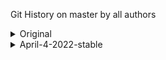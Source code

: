 Git History on master by all authors

<details>

<summary>
 Original

</summary>


Merge pull request #1564 from bgoonz/master
3e3b8baab (HEAD -> master, origin/master, origin/HEAD) by Bryan C Guner <66654881+bgoonz@users.noreply.github.com>, Sat Jan 22 2022 (2 days ago)

Merge pull request #1563 from bgoonz/preview
ec957a352 by Bryan C Guner <66654881+bgoonz@users.noreply.github.com>, Sat Jan 22 2022 (2 days ago)

arrow-functions.md: changed
11c02b629 by Stackbit Code Editor <projects@stackbit.com>, Sat Jan 22 2022 (2 days ago)
1 file changed, 485 insertions(+)

arrow-functions.md: changed
7810402c8 by Stackbit Code Editor <projects@stackbit.com>, Sat Jan 22 2022 (2 days ago)
1 file changed, 1 insertion(+), 1 deletion(-)

arrow-functions.md: changed
88007d5b6 by Stackbit Code Editor <projects@stackbit.com>, Sat Jan 22 2022 (2 days ago)
1 file changed, 1 insertion(+), 1 deletion(-)

arrow-functions.md: changed
c2c171e14 by Stackbit Code Editor <projects@stackbit.com>, Sat Jan 22 2022 (2 days ago)
1 file changed, 1 insertion(+), 1 deletion(-)

arrow_functions.md: changed
c289b78b9 by Stackbit Code Editor <projects@stackbit.com>, Sat Jan 22 2022 (2 days ago)
1 file changed, 482 deletions(-)

arrow_functions.md: changed
c50b15f4c by Stackbit Code Editor <projects@stackbit.com>, Sat Jan 22 2022 (2 days ago)
1 file changed, 33 insertions(+), 33 deletions(-)

arrow_functions.md: changed
53bfee217 by Stackbit Code Editor <projects@stackbit.com>, Sat Jan 22 2022 (2 days ago)
1 file changed, 482 insertions(+)

arrow_functions.md: changed
2ef2eeb91 by Stackbit Code Editor <projects@stackbit.com>, Sat Jan 22 2022 (2 days ago)
1 file changed, 482 deletions(-)

bigo.md: removed
b08a46211 by Stackbit Code Editor <projects@stackbit.com>, Sat Jan 22 2022 (2 days ago)
1 file changed, 99 deletions(-)

big-o.md: changed
e1c693189 by Stackbit Code Editor <projects@stackbit.com>, Sat Jan 22 2022 (2 days ago)
1 file changed, 7 insertions(+)

bigo.md: changed
74350efe3 by Stackbit Code Editor <projects@stackbit.com>, Sat Jan 22 2022 (2 days ago)
1 file changed, 7 deletions(-)

bigo.md: changed
0f1af8c67 by Stackbit Code Editor <projects@stackbit.com>, Sat Jan 22 2022 (2 days ago)
1 file changed, 1 insertion(+), 1 deletion(-)

bigo.md: changed
34dabe28f by Stackbit Code Editor <projects@stackbit.com>, Sat Jan 22 2022 (2 days ago)
1 file changed, 1 insertion(+), 1 deletion(-)

bigo.md: changed
829b8e7fa by Stackbit Code Editor <projects@stackbit.com>, Sat Jan 22 2022 (2 days ago)
1 file changed, 1 insertion(+), 1 deletion(-)

\_animations.scss: removed
9b1cccc77 by Stackbit Code Editor <projects@stackbit.com>, Sat Jan 22 2022 (2 days ago)
1 file changed, 0 insertions(+), 0 deletions(-)

main.yml: changed
95d2e3cfe by Stackbit Code Editor <projects@stackbit.com>, Sat Jan 22 2022 (2 days ago)
1 file changed, 0 insertions(+), 0 deletions(-)

Merge pull request #1562 from bgoonz/master
5da883428 by Bryan C Guner <66654881+bgoonz@users.noreply.github.com>, Sat Jan 22 2022 (2 days ago)

Create main.yml
4e1760df2 by Bryan C Guner <66654881+bgoonz@users.noreply.github.com>, Sat Jan 22 2022 (2 days ago)
1 file changed, 24 insertions(+)

Add files via upload
029dbf868 by Bryan C Guner <66654881+bgoonz@users.noreply.github.com>, Sat Jan 22 2022 (2 days ago)
16 files changed, 3468 insertions(+), 1968 deletions(-)

first-100.md: changed
2b899d31a by Stackbit Code Editor <projects@stackbit.com>, Sat Jan 22 2022 (2 days ago)
1 file changed, 12 insertions(+), 1 deletion(-)

first-100.md: changed
c43e50b20 by Stackbit Code Editor <projects@stackbit.com>, Sat Jan 22 2022 (2 days ago)
1 file changed, 11042 insertions(+)

first-100.md: added
7be93fb72 by Stackbit Code Editor <projects@stackbit.com>, Sat Jan 22 2022 (2 days ago)
1 file changed, 0 insertions(+), 0 deletions(-)

Merge pull request #1561 from bgoonz/master
ffb04efe8 by Bryan C Guner <66654881+bgoonz@users.noreply.github.com>, Sat Jan 22 2022 (2 days ago)

Merge pull request #1560 from bgoonz/preview
68d7afa15 by Bryan C Guner <66654881+bgoonz@users.noreply.github.com>, Sat Jan 22 2022 (2 days ago)

site-metadata.json: Multiple updates: _updated social_links in footer_ updated links in footer \* updated new_window in links
cb64efe0c by Bryan Guner <bryan.guner@gmail.com>, Sat Jan 22 2022 (2 days ago)
1 file changed, 17 insertions(+), 1 deletion(-)

site-metadata.json: updated style in links
02e19f657 by Bryan Guner <bryan.guner@gmail.com>, Sat Jan 22 2022 (2 days ago)
1 file changed, 1 insertion(+), 1 deletion(-)

site-metadata.json: updated url in links
681dc1538 by Bryan Guner <bryan.guner@gmail.com>, Sat Jan 22 2022 (2 days ago)
1 file changed, 1 insertion(+), 1 deletion(-)

site-metadata.json: updated label in links
e71546bfb by Bryan Guner <bryan.guner@gmail.com>, Sat Jan 22 2022 (2 days ago)
1 file changed, 1 insertion(+), 2 deletions(-)

Merge remote-tracking branch 'origin/preview' into preview
d359c6d0c by Stackbit <projects@stackbit.com>, Sat Jan 22 2022 (2 days ago)

sandbox.config.json: removed
62c064142 by Stackbit Code Editor <projects@stackbit.com>, Sat Jan 22 2022 (2 days ago)
1 file changed, 8 deletions(-)

Merge pull request #1559 from bgoonz/master
f3d773a04 by Bryan C Guner <66654881+bgoonz@users.noreply.github.com>, Sat Jan 22 2022 (2 days ago)

Merge pull request #1558 from bgoonz/preview
11c956350 by Bryan C Guner <66654881+bgoonz@users.noreply.github.com>, Sat Jan 22 2022 (2 days ago)

sandbox.config.json: removed
891f7ce02 by Stackbit Code Editor <projects@stackbit.com>, Sat Jan 22 2022 (2 days ago)
1 file changed, 8 deletions(-)

Merge pull request #1557 from bgoonz/master
8d62008a2 by Bryan C Guner <66654881+bgoonz@users.noreply.github.com>, Sat Jan 22 2022 (2 days ago)

Add files via upload
9c92457ca by Bryan C Guner <66654881+bgoonz@users.noreply.github.com>, Sat Jan 22 2022 (2 days ago)
5 files changed, 249 insertions(+), 250 deletions(-)

Merge pull request #1556 from bgoonz/master
154c6ceaa by Bryan C Guner <66654881+bgoonz@users.noreply.github.com>, Fri Jan 21 2022 (3 days ago)

Merge pull request #1555 from bgoonz/preview
3bfe81a4c by Bryan C Guner <66654881+bgoonz@users.noreply.github.com>, Fri Jan 21 2022 (3 days ago)

Merge pull request #1554 from bgoonz/master
135ea39f9 by Bryan C Guner <66654881+bgoonz@users.noreply.github.com>, Fri Jan 21 2022 (3 days ago)

Merge pull request #1553 from bgoonz/preview
950b13c48 by Bryan C Guner <66654881+bgoonz@users.noreply.github.com>, Fri Jan 21 2022 (3 days ago)

Merge pull request #1552 from bgoonz/master
8b44d806b by Bryan C Guner <66654881+bgoonz@users.noreply.github.com>, Fri Jan 21 2022 (3 days ago)

Merge pull request #1551 from bgoonz/preview
1f0ee96a3 by Bryan C Guner <66654881+bgoonz@users.noreply.github.com>, Fri Jan 21 2022 (3 days ago)

Merge pull request #1550 from bgoonz/master
b76470c76 by Bryan C Guner <66654881+bgoonz@users.noreply.github.com>, Fri Jan 21 2022 (3 days ago)

Add files via upload
804fa6a69 by Bryan C Guner <66654881+bgoonz@users.noreply.github.com>, Fri Jan 21 2022 (3 days ago)
6 files changed, 435 insertions(+), 436 deletions(-)

github-profiles.md: added
f9b9eb4f2 by Stackbit Code Editor <projects@stackbit.com>, Fri Jan 21 2022 (3 days ago)
1 file changed, 0 insertions(+), 0 deletions(-)

search.html: added
abd410776 by Stackbit Code Editor <projects@stackbit.com>, Fri Jan 21 2022 (3 days ago)
1 file changed, 0 insertions(+), 0 deletions(-)

links.md: added
a474260ff by Stackbit Code Editor <projects@stackbit.com>, Fri Jan 21 2022 (3 days ago)
1 file changed, 0 insertions(+), 0 deletions(-)

Config.yml: added
7624d55a8 by Stackbit Code Editor <projects@stackbit.com>, Fri Jan 21 2022 (3 days ago)
1 file changed, 0 insertions(+), 0 deletions(-)

Merge pull request #1549 from bgoonz/master
2c8a2cdc2 by Bryan C Guner <66654881+bgoonz@users.noreply.github.com>, Fri Jan 21 2022 (3 days ago)

Merge pull request #1548 from Web-Dev-Collaborative/master
6082b0a8d by Bryan C Guner <66654881+bgoonz@users.noreply.github.com>, Fri Jan 21 2022 (3 days ago)

Merge branch 'bgoonz:master' into master
e94e9f537 by Bryan C Guner <66654881+bgoonz@users.noreply.github.com>, Fri Jan 21 2022 (3 days ago)

Add files via upload
da8918573 by Bryan C Guner <66654881+bgoonz@users.noreply.github.com>, Fri Jan 21 2022 (3 days ago)
18 files changed, 1940 insertions(+), 2348 deletions(-)

Create github-profiles.md
b8ff2ca1e by Bryan C Guner <66654881+bgoonz@users.noreply.github.com>, Fri Jan 21 2022 (3 days ago)
1 file changed, 112 insertions(+)

Merge branch 'master' of <https://github.com/Web-Dev-Collaborative/BGOONZ_BLOG_2.0>
f7771c7cf by Bryan C Guner <66654881+bgoonz@users.noreply.github.com>, Fri Jan 21 2022 (3 days ago)

Merge pull request #2 from bgoonz/master
d586c2ff7 by Bryan C Guner <66654881+bgoonz@users.noreply.github.com>, Fri Jan 21 2022 (3 days ago)

.vscode delete
8689d9f66 by Bryan Guner <bryan.guner@gmail.com>, Fri Jan 21 2022 (3 days ago)
2 files changed, 30 deletions(-)

react-w-api.md: changed
21e5809d9 by Stackbit Code Editor <projects@stackbit.com>, Fri Jan 21 2022 (3 days ago)
1 file changed, 0 insertions(+), 0 deletions(-)

react-w-api.md: added
08e5f8f35 by Bryan Guner <bryan.guner@gmail.com>, Fri Jan 21 2022 (3 days ago)
1 file changed, 20 insertions(+)

Merge pull request #1546 from bgoonz/master
aafbbd0f3 by Bryan C Guner <66654881+bgoonz@users.noreply.github.com>, Fri Jan 21 2022 (3 days ago)

Merge pull request #1545 from bgoonz/preview
737f1f0dd by Bryan C Guner <66654881+bgoonz@users.noreply.github.com>, Fri Jan 21 2022 (3 days ago)

Merge pull request (#1544)
750ed39dd by Bryan C Guner <66654881+bgoonz@users.noreply.github.com>, Fri Jan 21 2022 (3 days ago)

Merge pull request (#1543)
4a840ab25 by Bryan C Guner <66654881+bgoonz@users.noreply.github.com>, Fri Jan 21 2022 (3 days ago)
9 files changed, 94177 insertions(+), 5 deletions(-)

Merge pull request #1539 from bgoonz/preview (#1542)
92ef28c99 by Bryan C Guner <66654881+bgoonz@users.noreply.github.com>, Fri Jan 21 2022 (3 days ago)

Merge pull request #1539 from bgoonz/preview (#1541)
d8ff5c7a4 by Bryan C Guner <66654881+bgoonz@users.noreply.github.com>, Fri Jan 21 2022 (3 days ago)

Merge pull request #1539 from bgoonz/preview (#1540)
5386771e2 by Bryan C Guner <66654881+bgoonz@users.noreply.github.com>, Fri Jan 21 2022 (3 days ago)

Update README.md
ac7d2533b by Bryan C Guner <66654881+bgoonz@users.noreply.github.com>, Fri Jan 21 2022 (3 days ago)
1 file changed, 1 insertion(+), 1 deletion(-)

hi
fe40ae3de by Bryan Guner <bryan.guner@gmail.com>, Fri Jan 21 2022 (3 days ago)

Merge pull request #1539 from bgoonz/preview
2e3e3909d by Bryan C Guner <66654881+bgoonz@users.noreply.github.com>, Fri Jan 21 2022 (3 days ago)

Merge pull request #1538 from bgoonz/master
900223e60 by Bryan C Guner <66654881+bgoonz@users.noreply.github.com>, Fri Jan 21 2022 (3 days ago)

Merge pull request #1537 from bgoonz/preview
abb6a74d0 by Bryan C Guner <66654881+bgoonz@users.noreply.github.com>, Fri Jan 21 2022 (3 days ago)

Merge pull request #1536 from bgoonz/master
7cffeb3f2 by Bryan C Guner <66654881+bgoonz@users.noreply.github.com>, Fri Jan 21 2022 (3 days ago)

-update
d0102a8c5 by Bryan Guner <bryan.guner@gmail.com>, Fri Jan 21 2022 (3 days ago)
2 files changed, 14 insertions(+)

Merge pull request #1535 from bgoonz/preview
ce0449dfa by Bryan C Guner <66654881+bgoonz@users.noreply.github.com>, Fri Jan 21 2022 (3 days ago)

Merge pull request #1534 from bgoonz/master
695be52f5 by Bryan C Guner <66654881+bgoonz@users.noreply.github.com>, Fri Jan 21 2022 (3 days ago)

-update
7bbcdeeee by Bryan Guner <bryan.guner@gmail.com>, Fri Jan 21 2022 (3 days ago)
2 files changed, 1362 insertions(+), 1720 deletions(-)

Merge pull request #1533 from bgoonz/master
4a3ab6008 by Bryan C Guner <66654881+bgoonz@users.noreply.github.com>, Fri Jan 21 2022 (3 days ago)

-update
b91edf344 by Bryan Guner <bryan.guner@gmail.com>, Fri Jan 21 2022 (3 days ago)
1 file changed, 10 insertions(+)

Merge pull request #1532 from bgoonz/master
6ebf0c037 by Bryan C Guner <66654881+bgoonz@users.noreply.github.com>, Fri Jan 21 2022 (3 days ago)

-update
f92a6aa78 by Bryan Guner <bryan.guner@gmail.com>, Fri Jan 21 2022 (3 days ago)
1 file changed, 23 insertions(+)

-update
4f14fb34c by Bryan Guner <bryan.guner@gmail.com>, Fri Jan 21 2022 (3 days ago)
3 files changed, 3204 insertions(+), 1 deletion(-)

Merge pull request #1531 from bgoonz/master
ee3fbff37 by Bryan C Guner <66654881+bgoonz@users.noreply.github.com>, Fri Jan 21 2022 (3 days ago)

-update
4f67fb570 by Bryan Guner <bryan.guner@gmail.com>, Fri Jan 21 2022 (3 days ago)
4 files changed, 70 insertions(+), 3 deletions(-)

Merge pull request #1530 from bgoonz/preview
632df7e7b by Bryan C Guner <66654881+bgoonz@users.noreply.github.com>, Fri Jan 21 2022 (3 days ago)

index.md: updated url in actions
62006835f by Bryan Guner <bryan.guner@gmail.com>, Fri Jan 21 2022 (3 days ago)
1 file changed, 1 insertion(+), 1 deletion(-)

fixup links
39637aa1c by Bryan Guner <bryan.guner@gmail.com>, Fri Jan 21 2022 (3 days ago)
364 files changed, 485 insertions(+), 230424 deletions(-)

hi
c3c681777 by Bryan Guner <bryan.guner@gmail.com>, Fri Jan 21 2022 (3 days ago)
364 files changed, 1209 insertions(+), 1209 deletions(-)

Merge branch 'master' of <https://github.com/Backup242/BGOONZ_BLOG_2.0>
a41090f64 by Bryan Guner <bryan.guner@gmail.com>, Fri Jan 21 2022 (3 days ago)

main-projects.md: added
e69dee540 by Stackbit Code Editor <projects@stackbit.com>, Fri Jan 21 2022 (3 days ago)
1 file changed, 0 insertions(+), 0 deletions(-)

bash-intro.md: added
5aae32300 by Stackbit Code Editor <projects@stackbit.com>, Fri Jan 21 2022 (3 days ago)
1 file changed, 0 insertions(+), 0 deletions(-)

Merge branch 'preview' of <https://github.com/Backup242/BGOONZ_BLOG_2.0> into preview
db9888093 by Bryan Guner <bryan.guner@gmail.com>, Fri Jan 21 2022 (3 days ago)

.env: removed
61fde1b41 by Stackbit Code Editor <projects@stackbit.com>, Fri Jan 21 2022 (3 days ago)
1 file changed, 3 deletions(-)

content
6a07de4ec by Bryan Guner <bryan.guner@gmail.com>, Fri Jan 21 2022 (3 days ago)
31 files changed, 182 insertions(+), 344 deletions(-)

install-python-ubuntu.md: added
75efe7a50 by Stackbit Code Editor <projects@stackbit.com>, Fri Jan 21 2022 (3 days ago)
1 file changed, 0 insertions(+), 0 deletions(-)

netlify.md: added
a0f8a1c3e by Stackbit Code Editor <projects@stackbit.com>, Fri Jan 21 2022 (3 days ago)
1 file changed, 0 insertions(+), 0 deletions(-)

github-api.md: added
e292702fc by Stackbit Code Editor <projects@stackbit.com>, Fri Jan 21 2022 (3 days ago)
1 file changed, 0 insertions(+), 0 deletions(-)

content
4fe5f57c7 by Bryan Guner <bryan.guner@gmail.com>, Fri Jan 21 2022 (3 days ago)
9 files changed, 553 insertions(+), 25795 deletions(-)

Merge pull request #1529 from bgoonz/master
8027f4566 by Bryan C Guner <66654881+bgoonz@users.noreply.github.com>, Fri Jan 21 2022 (3 days ago)

algolia.js: changed
c015dc3ef by Stackbit Code Editor <projects@stackbit.com>, Fri Jan 21 2022 (3 days ago)
1 file changed, 10 insertions(+), 3 deletions(-)

algolia.js: changed
924db06e4 by Stackbit Code Editor <projects@stackbit.com>, Fri Jan 21 2022 (3 days ago)
1 file changed, 3 insertions(+)

algolia.js: changed
f1fd6a8ce by Stackbit Code Editor <projects@stackbit.com>, Fri Jan 21 2022 (3 days ago)
1 file changed, 0 insertions(+), 0 deletions(-)

-update
7080a88a0 by Bryan Guner <bryan.guner@gmail.com>, Fri Jan 21 2022 (3 days ago)
1 file changed, 2 insertions(+), 10 deletions(-)

Merge pull request #1528 from bgoonz/preview
985257b6e by Bryan C Guner <66654881+bgoonz@users.noreply.github.com>, Fri Jan 21 2022 (3 days ago)

Merge pull request #1527 from bgoonz/master
2a52a2ca6 by Bryan C Guner <66654881+bgoonz@users.noreply.github.com>, Fri Jan 21 2022 (3 days ago)

Merge pull request #1526 from bgoonz/preview
05c9e4526 by Bryan C Guner <66654881+bgoonz@users.noreply.github.com>, Fri Jan 21 2022 (4 days ago)

index.md: changed
c9828a562 by Stackbit Code Editor <projects@stackbit.com>, Fri Jan 21 2022 (3 days ago)
1 file changed, 1 insertion(+), 1 deletion(-)

index.md: changed
af437989a by Stackbit Code Editor <projects@stackbit.com>, Fri Jan 21 2022 (3 days ago)
1 file changed, 1 insertion(+), 1 deletion(-)

index.md: changed
f228e4fee by Stackbit Code Editor <projects@stackbit.com>, Fri Jan 21 2022 (3 days ago)
1 file changed, 1 insertion(+), 1 deletion(-)

index.md: updated image in sections
7ee860ba3 by Bryan Guner <bryan.guner@gmail.com>, Fri Jan 21 2022 (3 days ago)
1 file changed, 1 deletion(-)

Merge pull request #1525 from bgoonz/master
a76c00b2e by Bryan C Guner <66654881+bgoonz@users.noreply.github.com>, Fri Jan 21 2022 (4 days ago)

-update
c672888f2 by bgoonz <bryan.guner@gmail.con>, Fri Jan 21 2022 (4 days ago)
1 file changed, 0 insertions(+), 0 deletions(-)

-update
495a32440 by bgoonz <bryan.guner@gmail.con>, Fri Jan 21 2022 (4 days ago)
1 file changed, 0 insertions(+), 0 deletions(-)

-update
df08126c0 by bgoonz <bryan.guner@gmail.con>, Fri Jan 21 2022 (4 days ago)
153 files changed, 0 insertions(+), 0 deletions(-)

Merge pull request #1524 from bgoonz/master
258b58731 by Bryan C Guner <66654881+bgoonz@users.noreply.github.com>, Fri Jan 21 2022 (4 days ago)

-update
178d3f57c by bgoonz <bryan.guner@gmail.con>, Fri Jan 21 2022 (4 days ago)
105 files changed, 0 insertions(+), 0 deletions(-)

hi
da9a83f64 by bgoonz <bryan.guner@gmail.con>, Fri Jan 21 2022 (4 days ago)
3 files changed, 0 insertions(+), 0 deletions(-)

hi
9a1e204c8 by bgoonz <bryan.guner@gmail.con>, Fri Jan 21 2022 (4 days ago)
11 files changed, 0 insertions(+), 0 deletions(-)

-update
36526b1df by bgoonz <bryan.guner@gmail.con>, Fri Jan 21 2022 (4 days ago)
273 files changed, 0 insertions(+), 0 deletions(-)

Merge remote-tracking branch 'origin/preview'
53ff75e91 by Stackbit <projects@stackbit.com>, Fri Jan 21 2022 (4 days ago)

Merge pull request #1523 from bgoonz/master
c77d8e563 by Bryan C Guner <66654881+bgoonz@users.noreply.github.com>, Fri Jan 21 2022 (4 days ago)

Merge pull request #1522 from bgoonz/STABLE_BACKUP_SSG
86a10f166 by Bryan C Guner <66654881+bgoonz@users.noreply.github.com>, Fri Jan 21 2022 (4 days ago)

Merge pull request #1517 from bgoonz/preview
1ce282a85 by Bryan C Guner <66654881+bgoonz@users.noreply.github.com>, Fri Jan 21 2022 (4 days ago)

webscrape.jpeg: added
2b528b7a8 by Stackbit Code Editor <projects@stackbit.com>, Fri Jan 21 2022 (4 days ago)
1 file changed, 0 insertions(+), 0 deletions(-)

web-scraping.md: updated thumb_image_alt
e2e08560d by Bryan Guner <bryan.guner@gmail.com>, Fri Jan 21 2022 (4 days ago)
1 file changed, 1 insertion(+)

web-scraping.md: updated thumb_image
39794bb04 by Bryan Guner <bryan.guner@gmail.com>, Fri Jan 21 2022 (4 days ago)
1 file changed, 26 insertions(+), 26 deletions(-)

webscrape.jpeg: added
bd4018daf by Bryan Guner <bryan.guner@gmail.com>, Fri Jan 21 2022 (4 days ago)
1 file changed, 0 insertions(+), 0 deletions(-)

Merge pull request #1520 from bgoonz/master
f7b094110 by Bryan C Guner <66654881+bgoonz@users.noreply.github.com>, Fri Jan 21 2022 (4 days ago)

Merge pull request #1519 from bgoonz/preview
6d747f1a9 by Bryan C Guner <66654881+bgoonz@users.noreply.github.com>, Fri Jan 21 2022 (4 days ago)

js-closure.md: updated thumb_image_alt
b10d162f1 by Bryan Guner <bryan.guner@gmail.com>, Fri Jan 21 2022 (4 days ago)
1 file changed, 1 insertion(+), 1 deletion(-)

my-blog.png: added
5e120b5fc by Stackbit Code Editor <projects@stackbit.com>, Fri Jan 21 2022 (4 days ago)
1 file changed, 0 insertions(+), 0 deletions(-)

index.md: updated value in extra
759bfa19b by Bryan Guner <bryan.guner@gmail.com>, Fri Jan 21 2022 (4 days ago)
1 file changed, 27 insertions(+), 27 deletions(-)

my-blog.png: added
ff822272a by Bryan Guner <bryan.guner@gmail.com>, Fri Jan 21 2022 (4 days ago)
1 file changed, 0 insertions(+), 0 deletions(-)

Merge pull request #1518 from bgoonz/master
d1501732b by Bryan C Guner <66654881+bgoonz@users.noreply.github.com>, Fri Jan 21 2022 (4 days ago)

Merge remote-tracking branch 'origin/preview'
005b32bde by Stackbit <projects@stackbit.com>, Fri Jan 21 2022 (4 days ago)

index.md: updated date
9e4db081f by Bryan Guner <bryan.guner@gmail.com>, Fri Jan 21 2022 (4 days ago)
1 file changed, 1 insertion(+)

chrome_z7gswAaLMg.png: added
686032657 by Stackbit Code Editor <projects@stackbit.com>, Fri Jan 21 2022 (4 days ago)
1 file changed, 0 insertions(+), 0 deletions(-)

index.md: updated thumb_img
0163d7e26 by Bryan Guner <bryan.guner@gmail.com>, Fri Jan 21 2022 (4 days ago)
1 file changed, 19 insertions(+), 18 deletions(-)

chrome_z7gswAaLMg.png: added
9a1df098c by Bryan Guner <bryan.guner@gmail.com>, Fri Jan 21 2022 (4 days ago)
1 file changed, 0 insertions(+), 0 deletions(-)

-update
1c1c4b559 by bgoonz <bryan.guner@gmail.con>, Fri Jan 21 2022 (4 days ago)
1 file changed, 16 insertions(+), 149 deletions(-)

index.md: updated date
3a2dde933 by Bryan Guner <bryan.guner@gmail.com>, Fri Jan 21 2022 (4 days ago)
1 file changed, 1 insertion(+)

docs-d74e2940.png: added
9264409c7 by Stackbit Code Editor <projects@stackbit.com>, Fri Jan 21 2022 (4 days ago)
1 file changed, 0 insertions(+), 0 deletions(-)

index.md: updated thumb_img
0beda41f1 by Bryan Guner <bryan.guner@gmail.com>, Fri Jan 21 2022 (4 days ago)
1 file changed, 22 insertions(+), 21 deletions(-)

docs-d74e2940.png: added
bc041ac74 by Bryan Guner <bryan.guner@gmail.com>, Fri Jan 21 2022 (4 days ago)
1 file changed, 0 insertions(+), 0 deletions(-)

stackbit.yaml: updated by Schema Editor
5e0d3f2b9 by Bryan Guner <bryan.guner@gmail.com>, Fri Jan 21 2022 (4 days ago)
1 file changed, 2 insertions(+)

stackbit.yaml: updated by Schema Editor
ebe7df3b9 by Bryan Guner <bryan.guner@gmail.com>, Fri Jan 21 2022 (4 days ago)
1 file changed, 1 insertion(+), 1 deletion(-)

stackbit.yaml: updated by Schema Editor
4e398b54c by Bryan Guner <bryan.guner@gmail.com>, Fri Jan 21 2022 (4 days ago)
1 file changed, 147 insertions(+), 17 deletions(-)

site-metadata.json: updated links in footer
4324a50f2 by Bryan Guner <bryan.guner@gmail.com>, Fri Jan 21 2022 (4 days ago)
1 file changed, 8 insertions(+)

Merge pull request #1516 from bgoonz/master
254801041 by Bryan C Guner <66654881+bgoonz@users.noreply.github.com>, Fri Jan 21 2022 (4 days ago)

-update
7f3a21cd2 by bgoonz <bryan.guner@gmail.con>, Fri Jan 21 2022 (4 days ago)
1 file changed, 3 insertions(+)

Merge pull request #1515 from bgoonz/master
5a5db5115 by Bryan C Guner <66654881+bgoonz@users.noreply.github.com>, Fri Jan 21 2022 (4 days ago)

-update
6f2f05c42 by bgoonz <bryan.guner@gmail.con>, Fri Jan 21 2022 (4 days ago)
1 file changed, 2 insertions(+)

admin: added
b94abf26f by Stackbit Code Editor <projects@stackbit.com>, Fri Jan 21 2022 (4 days ago)
2 files changed, 0 insertions(+), 0 deletions(-)

Merge pull request #1514 from bgoonz/master
82c67d753 by Bryan C Guner <66654881+bgoonz@users.noreply.github.com>, Fri Jan 21 2022 (4 days ago)

-update
cb61e53c2 by bgoonz <bryan.guner@gmail.con>, Fri Jan 21 2022 (4 days ago)
25 files changed, 147 insertions(+), 231 deletions(-)

\_header.scss: changed
7420113fa by Stackbit Code Editor <projects@stackbit.com>, Fri Jan 21 2022 (4 days ago)
1 file changed, 1 insertion(+), 1 deletion(-)

\_header.scss: changed
052e90ccd by Stackbit Code Editor <projects@stackbit.com>, Fri Jan 21 2022 (4 days ago)
1 file changed, 1 insertion(+), 1 deletion(-)

\_header.scss: changed
114b9759a by Stackbit Code Editor <projects@stackbit.com>, Fri Jan 21 2022 (4 days ago)
1 file changed, 3 insertions(+), 1 deletion(-)

\_header.scss: changed
681bec603 by Stackbit Code Editor <projects@stackbit.com>, Fri Jan 21 2022 (4 days ago)
1 file changed, 1 insertion(+)

\_header.scss: changed
209b2bc6d by Stackbit Code Editor <projects@stackbit.com>, Fri Jan 21 2022 (4 days ago)
1 file changed, 1 insertion(+), 1 deletion(-)

\_header.scss: changed
367f6f6f8 by Stackbit Code Editor <projects@stackbit.com>, Fri Jan 21 2022 (4 days ago)
1 file changed, 1 insertion(+), 1 deletion(-)

\_header.scss: changed
a7c5581fc by Stackbit Code Editor <projects@stackbit.com>, Fri Jan 21 2022 (4 days ago)
1 file changed, 1 insertion(+), 1 deletion(-)

\_header.scss: changed
62f0400ca by Stackbit Code Editor <projects@stackbit.com>, Fri Jan 21 2022 (4 days ago)
1 file changed, 1 insertion(+), 1 deletion(-)

\_docs.scss: changed
a7c2fbc5e by Stackbit Code Editor <projects@stackbit.com>, Fri Jan 21 2022 (4 days ago)
1 file changed, 5 insertions(+), 5 deletions(-)

Merge pull request #1513 from bgoonz/master
8843a7487 by Bryan C Guner <66654881+bgoonz@users.noreply.github.com>, Fri Jan 21 2022 (4 days ago)

Merge pull request #1512 from bgoonz/preview
db1417158 by Bryan C Guner <66654881+bgoonz@users.noreply.github.com>, Fri Jan 21 2022 (4 days ago)

Merge pull request #1511 from bgoonz/master
5490ea4c1 by Bryan C Guner <66654881+bgoonz@users.noreply.github.com>, Fri Jan 21 2022 (4 days ago)

-update
b71aeaab9 by bgoonz <bryan.guner@gmail.con>, Fri Jan 21 2022 (4 days ago)
1 file changed, 13 insertions(+)

site-metadata.json: updated subnav_links in nav_links
9907b6ce1 by Bryan Guner <bryan.guner@gmail.com>, Fri Jan 21 2022 (4 days ago)
1 file changed, 8 insertions(+), 2 deletions(-)

jamstack.md: changed
eb3255e8f by Stackbit Code Editor <projects@stackbit.com>, Fri Jan 21 2022 (4 days ago)
1 file changed, 0 insertions(+), 0 deletions(-)

jamstack.md: added
1fa357f64 by Bryan Guner <bryan.guner@gmail.com>, Fri Jan 21 2022 (4 days ago)
1 file changed, 20 insertions(+)

index.md: Multiple updates: _updated actions in grid_items_ updated type in actions _updated label in actions_ updated url in actions \* updated style in actions
39539d581 by Bryan Guner <bryan.guner@gmail.com>, Fri Jan 21 2022 (4 days ago)
1 file changed, 6 deletions(-)

Merge pull request #1510 from bgoonz/master
3b630f253 by Bryan C Guner <66654881+bgoonz@users.noreply.github.com>, Fri Jan 21 2022 (4 days ago)

Merge remote-tracking branch 'origin/preview'
f0f496e18 by Stackbit <projects@stackbit.com>, Fri Jan 21 2022 (4 days ago)

index.md: added
da4f2866b by Stackbit Code Editor <projects@stackbit.com>, Fri Jan 21 2022 (4 days ago)
1 file changed, 0 insertions(+), 0 deletions(-)

Merge pull request #1509 from bgoonz/master
8ba2dd7e6 by Bryan C Guner <66654881+bgoonz@users.noreply.github.com>, Fri Jan 21 2022 (4 days ago)

-update
451c2987b by bgoonz <bryan.guner@gmail.con>, Fri Jan 21 2022 (4 days ago)
2 files changed, 131 insertions(+), 23 deletions(-)

scrap.css: added
1424c2bd8 by Stackbit Code Editor <projects@stackbit.com>, Fri Jan 21 2022 (4 days ago)
1 file changed, 0 insertions(+), 0 deletions(-)

Merge pull request #1508 from bgoonz/master
0eb27b604 by Bryan C Guner <66654881+bgoonz@users.noreply.github.com>, Fri Jan 21 2022 (4 days ago)

Merge pull request #1507 from bgoonz/preview
480c2c510 by Bryan C Guner <66654881+bgoonz@users.noreply.github.com>, Fri Jan 21 2022 (4 days ago)

blm.js: changed
fe05faf98 by Stackbit Code Editor <projects@stackbit.com>, Fri Jan 21 2022 (4 days ago)
1 file changed, 0 insertions(+), 0 deletions(-)

Merge pull request #1506 from bgoonz/master
b19dd369c by Bryan C Guner <66654881+bgoonz@users.noreply.github.com>, Fri Jan 21 2022 (4 days ago)

-update
9436c85bf by bgoonz <bryan.guner@gmail.con>, Fri Jan 21 2022 (4 days ago)
1 file changed, 4 insertions(+), 2 deletions(-)

-update
066e9ddae by bgoonz <bryan.guner@gmail.con>, Fri Jan 21 2022 (4 days ago)
2 files changed, 58 insertions(+), 7 deletions(-)

Merge pull request #1505 from bgoonz/preview
0e391239b by Bryan C Guner <66654881+bgoonz@users.noreply.github.com>, Fri Jan 21 2022 (4 days ago)

Merge pull request #1504 from bgoonz/master
1c52e511d by Bryan C Guner <66654881+bgoonz@users.noreply.github.com>, Fri Jan 21 2022 (4 days ago)

-update
9b030294b by bgoonz <bryan.guner@gmail.con>, Fri Jan 21 2022 (4 days ago)
1 file changed, 6 insertions(+), 1 deletion(-)

-update
9a3ca8a33 by bgoonz <bryan.guner@gmail.con>, Fri Jan 21 2022 (4 days ago)
7 files changed, 6630 insertions(+), 4415 deletions(-)

Merge pull request #1503 from bgoonz/master
c173dcda4 by Bryan C Guner <66654881+bgoonz@users.noreply.github.com>, Fri Jan 21 2022 (4 days ago)

Merge pull request #1502 from bgoonz/preview
1c4cfc20e by Bryan C Guner <66654881+bgoonz@users.noreply.github.com>, Fri Jan 21 2022 (4 days ago)

Merge pull request #1501 from bgoonz/master
4c514f6fb by Bryan C Guner <66654881+bgoonz@users.noreply.github.com>, Fri Jan 21 2022 (4 days ago)

Update README.md
578b72893 by Bryan C Guner <66654881+bgoonz@users.noreply.github.com>, Fri Jan 21 2022 (4 days ago)
1 file changed, 3 insertions(+)

Add files via upload
c2c8f3268 by Bryan C Guner <66654881+bgoonz@users.noreply.github.com>, Fri Jan 21 2022 (4 days ago)
1 file changed, 0 insertions(+), 0 deletions(-)

Merge pull request #1500 from bgoonz/master
fb636b8a4 by Bryan C Guner <66654881+bgoonz@users.noreply.github.com>, Thu Jan 20 2022 (4 days ago)

Merge pull request #1499 from bgoonz/preview
394063d66 by Bryan C Guner <66654881+bgoonz@users.noreply.github.com>, Thu Jan 20 2022 (4 days ago)

Update stackbit.yml
22db8f981 by Bryan C Guner <66654881+bgoonz@users.noreply.github.com>, Thu Jan 20 2022 (4 days ago)
1 file changed, 556 insertions(+), 558 deletions(-)

Update stackbit.yml
28506ea4d by Bryan C Guner <66654881+bgoonz@users.noreply.github.com>, Thu Jan 20 2022 (4 days ago)
1 file changed, 556 insertions(+), 556 deletions(-)

hi
35c84e152 by Bryan C Guner <66654881+bgoonz@users.noreply.github.com>, Thu Jan 20 2022 (4 days ago)
1 file changed, 1 insertion(+)

Update stackbit.yml
1d87d5da3 by Bryan C Guner <66654881+bgoonz@users.noreply.github.com>, Thu Jan 20 2022 (4 days ago)
1 file changed, 2 deletions(-)

hi
b70db7d10 by Bryan Guner <bryan.guner@gmail.com>, Thu Jan 20 2022 (4 days ago)
17 files changed, 0 insertions(+), 0 deletions(-)

update
d81fa9fc7 by Bryan Guner <bryan.guner@gmail.com>, Thu Jan 20 2022 (4 days ago)
66 files changed, 0 insertions(+), 0 deletions(-)

css-positioning.md: updated markdown_content
f1813f461 by Bryan Guner <bryan.guner@gmail.com>, Mon Jan 17 2022 (7 days ago)
1 file changed, 44 insertions(+), 6 deletions(-)

009.\_Palindrome_Number.md: changed
4b29b81c6 by Stackbit Code Editor <projects@stackbit.com>, Mon Jan 17 2022 (7 days ago)
1 file changed, 1 insertion(+), 1 deletion(-)

008._String_to_Integer_(atoi).md: changed
af48a139c by Stackbit Code Editor <projects@stackbit.com>, Mon Jan 17 2022 (7 days ago)
1 file changed, 1 insertion(+), 1 deletion(-)

Merge pull request #1497 from bgoonz/master
8c1d10275 by Bryan C Guner <66654881+bgoonz@users.noreply.github.com>, Mon Jan 17 2022 (7 days ago)

Update README.md
a63aef5c6 by Bryan C Guner <66654881+bgoonz@users.noreply.github.com>, Mon Jan 17 2022 (7 days ago)
1 file changed, 4 insertions(+)

Merge pull request #1496 from bgoonz/preview
bbe3178e7 by Bryan C Guner <66654881+bgoonz@users.noreply.github.com>, Mon Jan 17 2022 (7 days ago)

004.\_Median_of_Two_Sorted_Arrays.md: changed
1277dcb92 by Stackbit Code Editor <projects@stackbit.com>, Mon Jan 17 2022 (7 days ago)
1 file changed, 1 insertion(+), 1 deletion(-)

admin: added
1f8c7d5ba by Stackbit Code Editor <projects@stackbit.com>, Mon Jan 17 2022 (7 days ago)
2 files changed, 13 insertions(+)

admin: removed
b79272168 by Stackbit Code Editor <projects@stackbit.com>, Mon Jan 17 2022 (7 days ago)
2 files changed, 13 deletions(-)

Merge pull request #1495 from bgoonz/master
bc8b66846 by Bryan C Guner <66654881+bgoonz@users.noreply.github.com>, Mon Jan 17 2022 (7 days ago)

Merge pull request #1494 from bgoonz/preview
2079b49a4 by Bryan C Guner <66654881+bgoonz@users.noreply.github.com>, Mon Jan 17 2022 (7 days ago)

js-closure.md: updated title
b9dda6e0c by Bryan Guner <bryan.guner@gmail.com>, Mon Jan 17 2022 (7 days ago)
1 file changed, 1 insertion(+), 1 deletion(-)

js-closure.md: updated title
11b951f2e by Bryan Guner <bryan.guner@gmail.com>, Mon Jan 17 2022 (7 days ago)
1 file changed, 1 insertion(+), 1 deletion(-)

admin: added
fdf9ddbde by Stackbit Code Editor <projects@stackbit.com>, Mon Jan 17 2022 (7 days ago)
2 files changed, 0 insertions(+), 0 deletions(-)

ads.txt: added
0875bbc1b by Stackbit Code Editor <projects@stackbit.com>, Mon Jan 17 2022 (7 days ago)
1 file changed, 0 insertions(+), 0 deletions(-)

config.yml: added
6259ff736 by Stackbit Code Editor <projects@stackbit.com>, Mon Jan 17 2022 (7 days ago)
1 file changed, 0 insertions(+), 0 deletions(-)

Merge pull request #1493 from bgoonz/master
0308376fd by Bryan C Guner <66654881+bgoonz@users.noreply.github.com>, Mon Jan 17 2022 (7 days ago)

hi
df3bcebb7 by bgoonz <bryan.guner@gmail.con>, Mon Jan 17 2022 (7 days ago)
1 file changed, 40 insertions(+)

hi
36d072c12 by bgoonz <bryan.guner@gmail.con>, Mon Jan 17 2022 (7 days ago)
4 files changed, 320 insertions(+), 1102 deletions(-)

js-closure.md: added
e0dac0c66 by Bryan Guner <bryan.guner@gmail.com>, Mon Jan 17 2022 (7 days ago)
1 file changed, 22 insertions(+)

Merge remote-tracking branch 'local-editor/preview' into preview
ba6458250 by Stackbit <projects@stackbit.com>, Mon Jan 17 2022 (7 days ago)

web-development-abstract.jpg: added
5111ea123 by Stackbit Code Editor <projects@stackbit.com>, Mon Jan 17 2022 (7 days ago)
1 file changed, 0 insertions(+), 0 deletions(-)

Merge remote-tracking branch 'local-editor/preview' into preview
a49c6611c by Stackbit <projects@stackbit.com>, Mon Jan 17 2022 (7 days ago)

web-development-abstract.jpg: added
515dca01b by Stackbit Code Editor <projects@stackbit.com>, Mon Jan 17 2022 (7 days ago)
1 file changed, 0 insertions(+), 0 deletions(-)

300-react-questions.md: updated thumb_image
479e24ced by Bryan Guner <bryan.guner@gmail.com>, Mon Jan 17 2022 (7 days ago)
1 file changed, 1 insertion(+), 1 deletion(-)

web-development-abstract.jpg: added
005e4e4c1 by Bryan Guner <bryan.guner@gmail.com>, Mon Jan 17 2022 (7 days ago)
1 file changed, 0 insertions(+), 0 deletions(-)

300-react-questions.md: updated date
5b46b4e5e by Bryan Guner <bryan.guner@gmail.com>, Mon Jan 17 2022 (7 days ago)
1 file changed, 1 insertion(+), 1 deletion(-)

300-react-questions.md: updated subtitle
d5417d88e by Bryan Guner <bryan.guner@gmail.com>, Mon Jan 17 2022 (7 days ago)
1 file changed, 1 insertion(+), 1 deletion(-)

300-react-questions.md: updated title
da576774a by Bryan Guner <bryan.guner@gmail.com>, Mon Jan 17 2022 (7 days ago)
1 file changed, 1 insertion(+), 1 deletion(-)

css: added
5fa922c33 by Stackbit Code Editor <projects@stackbit.com>, Mon Jan 17 2022 (7 days ago)
1 file changed, 0 insertions(+), 0 deletions(-)

css-positioning.md: added
7b5ab9014 by Bryan Guner <bryan.guner@gmail.com>, Mon Jan 17 2022 (7 days ago)
1 file changed, 20 insertions(+)

Merge pull request #1492 from bgoonz/master
27ffa783b by Bryan C Guner <66654881+bgoonz@users.noreply.github.com>, Mon Jan 17 2022 (7 days ago)

Merge pull request #1491 from bgoonz/preview
ecfc2f633 by Bryan C Guner <66654881+bgoonz@users.noreply.github.com>, Mon Jan 17 2022 (7 days ago)

Merge pull request #1490 from bgoonz/master
6e7ae172d by Bryan C Guner <66654881+bgoonz@users.noreply.github.com>, Mon Jan 17 2022 (7 days ago)

Merge pull request #1489 from Web-Dev-Collaborative/master
38e133f33 by Bryan C Guner <66654881+bgoonz@users.noreply.github.com>, Mon Jan 17 2022 (7 days ago)

Delete .vscode directory
173eac403 by Bryan C Guner <66654881+bgoonz@users.noreply.github.com>, Fri Jan 21 2022 (3 days ago)
1 file changed, 22 deletions(-)

hi
9d8a324bc by Bryan C Guner <66654881+bgoonz@users.noreply.github.com>, Fri Jan 21 2022 (3 days ago)
4 files changed, 392 insertions(+), 431 deletions(-)

-update
0bd414b5d by Bryan C Guner <66654881+bgoonz@users.noreply.github.com>, Fri Jan 21 2022 (3 days ago)
1 file changed, 14 insertions(+), 1 deletion(-)

hi
b68798a11 by Bryan C Guner <66654881+bgoonz@users.noreply.github.com>, Fri Jan 21 2022 (3 days ago)
1 file changed, 13 insertions(+), 26 deletions(-)

Create Config.yml
d4a7adffa by Bryan C Guner <66654881+bgoonz@users.noreply.github.com>, Mon Jan 17 2022 (7 days ago)
1 file changed, 1 insertion(+)

Merge branch 'bgoonz:master' into master
7be2a0e90 by Bryan C Guner <66654881+bgoonz@users.noreply.github.com>, Mon Jan 17 2022 (7 days ago)

hi
4172ce972 by bgoonz <bryan.guner@gmail.con>, Mon Jan 17 2022 (7 days ago)
2 files changed, 25074 insertions(+), 27 deletions(-)

Merge branch 'master' of <https://github.com/Backup242/BGOONZ_BLOG_2.0>
937e49815 by Bryan Guner <bryan.guner@gmail.com>, Mon Jan 17 2022 (7 days ago)

Merge remote-tracking branch 'origin/preview'
93d277a41 by Stackbit <projects@stackbit.com>, Sun Jan 16 2022 (8 days ago)

Merge branch 'preview' of <https://github.com/Backup242/BGOONZ_BLOG_2.0>
13e53a3bc by Bryan Guner <bryan.guner@gmail.com>, Mon Jan 17 2022 (7 days ago)

scrap.md: changed
f5f48af6f by Stackbit Code Editor <projects@stackbit.com>, Sun Jan 16 2022 (8 days ago)
1 file changed, 110 deletions(-)

hi
8a5c10ef5 by Bryan Guner <bryan.guner@gmail.com>, Sun Jan 16 2022 (8 days ago)
1 file changed, 5 insertions(+), 5 deletions(-)

youtube.md: changed
74088b7f1 by Stackbit Code Editor <projects@stackbit.com>, Sun Jan 16 2022 (8 days ago)
1 file changed, 3 insertions(+)

youtube.md: changed
75baae36f by Stackbit Code Editor <projects@stackbit.com>, Sun Jan 16 2022 (8 days ago)
1 file changed, 1 insertion(+), 3 deletions(-)

intrests.md: removed
1b4173060 by Stackbit Code Editor <projects@stackbit.com>, Sun Jan 16 2022 (8 days ago)
1 file changed, 18 deletions(-)

youtube.md: added
03b9f9d7e by Stackbit Code Editor <projects@stackbit.com>, Sun Jan 16 2022 (8 days ago)
1 file changed, 18 insertions(+)

index.md: changed
da89379c1 by Stackbit Code Editor <projects@stackbit.com>, Sun Jan 16 2022 (8 days ago)
1 file changed, 2 insertions(+)

index.md: changed
4d01aa090 by Stackbit Code Editor <projects@stackbit.com>, Sun Jan 16 2022 (8 days ago)
1 file changed, 1 insertion(+), 1 deletion(-)

index.md: changed
3fb56d2cf by Stackbit Code Editor <projects@stackbit.com>, Sun Jan 16 2022 (8 days ago)
1 file changed, 11 insertions(+)

\_general.scss: changed
7a292fb9d by Stackbit Code Editor <projects@stackbit.com>, Sun Jan 16 2022 (8 days ago)
1 file changed, 20 deletions(-)

CtaButtons.js: changed
68c69fe6d by Stackbit Code Editor <projects@stackbit.com>, Sun Jan 16 2022 (8 days ago)
1 file changed, 0 insertions(+), 0 deletions(-)

Submenu.js: changed
f52915380 by Stackbit Code Editor <projects@stackbit.com>, Sun Jan 16 2022 (8 days ago)
1 file changed, 10 insertions(+), 16 deletions(-)

Layout.js: changed
d1c6ff0e1 by Stackbit Code Editor <projects@stackbit.com>, Sun Jan 16 2022 (8 days ago)
1 file changed, 27 insertions(+), 35 deletions(-)

DocsSubmenu.js: changed
818f795b2 by Stackbit Code Editor <projects@stackbit.com>, Sun Jan 16 2022 (8 days ago)
1 file changed, 6 insertions(+), 11 deletions(-)

DocsMenu.js: changed
58f0bd613 by Stackbit Code Editor <projects@stackbit.com>, Sun Jan 16 2022 (8 days ago)
1 file changed, 28 insertions(+), 49 deletions(-)

SectionDocs.js: changed
7a87de11e by Stackbit Code Editor <projects@stackbit.com>, Sun Jan 16 2022 (8 days ago)
1 file changed, 36 insertions(+), 46 deletions(-)

SectionContent.js: changed
ff6dbd4b7 by Stackbit Code Editor <projects@stackbit.com>, Sun Jan 16 2022 (8 days ago)
1 file changed, 25 insertions(+), 25 deletions(-)

300-react-questions.md: updated thumb_image_alt
2dd985ebb by Bryan Guner <bryan.guner@gmail.com>, Sun Jan 16 2022 (8 days ago)
1 file changed, 1 insertion(+), 1 deletion(-)

Merge remote-tracking branch 'local-editor/preview' into preview
847212ac6 by Stackbit <projects@stackbit.com>, Sun Jan 16 2022 (8 days ago)

Merge remote-tracking branch 'origin/preview' into preview
df3d0f2bf by Stackbit <projects@stackbit.com>, Sun Jan 16 2022 (8 days ago)

favicon-750d4390.png: added
b61cb4f7a by Stackbit Code Editor <projects@stackbit.com>, Sun Jan 16 2022 (8 days ago)
1 file changed, 0 insertions(+), 0 deletions(-)

300-react-questions.md: updated subtitle
c6ed0d8e5 by Bryan Guner <bryan.guner@gmail.com>, Sun Jan 16 2022 (8 days ago)
1 file changed, 1 insertion(+), 1 deletion(-)

favicon-750d4390.png: added
fa07e87f4 by Stackbit Code Editor <projects@stackbit.com>, Sun Jan 16 2022 (8 days ago)
1 file changed, 0 insertions(+), 0 deletions(-)

300-react-questions.md: updated date
53a415ebc by Bryan Guner <bryan.guner@gmail.com>, Sun Jan 16 2022 (8 days ago)
1 file changed, 5 insertions(+), 15 deletions(-)

site-metadata.json: updated favicon
3c4463590 by Bryan Guner <bryan.guner@gmail.com>, Sun Jan 16 2022 (8 days ago)
1 file changed, 55 insertions(+), 36 deletions(-)

favicon-750d4390.png: added
0c7364e2c by Bryan Guner <bryan.guner@gmail.com>, Sun Jan 16 2022 (8 days ago)
1 file changed, 0 insertions(+), 0 deletions(-)

\_posts.scss: changed
59dd9d7cd by Stackbit Code Editor <projects@stackbit.com>, Sun Jan 16 2022 (8 days ago)
1 file changed, 3 insertions(+), 9 deletions(-)

\_sections.scss: changed
317326a36 by Stackbit Code Editor <projects@stackbit.com>, Sun Jan 16 2022 (8 days ago)
1 file changed, 3 insertions(+), 3 deletions(-)

\_tables.scss: changed
8ec48fdf5 by Stackbit Code Editor <projects@stackbit.com>, Sun Jan 16 2022 (8 days ago)
1 file changed, 0 insertions(+), 0 deletions(-)

\_structure.scss: changed
cfd94136d by Stackbit Code Editor <projects@stackbit.com>, Sun Jan 16 2022 (8 days ago)
1 file changed, 1 insertion(+), 1 deletion(-)

\_reset.scss: changed
b5b576f29 by Stackbit Code Editor <projects@stackbit.com>, Sun Jan 16 2022 (8 days ago)
1 file changed, 0 insertions(+), 0 deletions(-)

\_prism.scss: changed
1fa5fa3c6 by Stackbit Code Editor <projects@stackbit.com>, Sun Jan 16 2022 (8 days ago)
1 file changed, 14 insertions(+), 13 deletions(-)

\_structure.scss: changed
d5fd47add by Stackbit Code Editor <projects@stackbit.com>, Sun Jan 16 2022 (8 days ago)
1 file changed, 1 insertion(+), 1 deletion(-)

\_palettes.scss: changed
a8b22ada9 by Stackbit Code Editor <projects@stackbit.com>, Sun Jan 16 2022 (8 days ago)
1 file changed, 9 insertions(+), 9 deletions(-)

\_variables.scss: changed
1b505b882 by Stackbit Code Editor <projects@stackbit.com>, Sun Jan 16 2022 (8 days ago)
1 file changed, 28 insertions(+), 28 deletions(-)

\_tables.scss: changed
ce979f5de by Stackbit Code Editor <projects@stackbit.com>, Sun Jan 16 2022 (8 days ago)
1 file changed, 0 insertions(+), 0 deletions(-)

\_structure.scss: changed
8de1d3e00 by Stackbit Code Editor <projects@stackbit.com>, Sun Jan 16 2022 (8 days ago)
1 file changed, 1 insertion(+), 1 deletion(-)

\_reset.scss: changed
954c17bbb by Stackbit Code Editor <projects@stackbit.com>, Sun Jan 16 2022 (8 days ago)
1 file changed, 0 insertions(+), 0 deletions(-)

\_prism.scss: changed
545423c4c by Stackbit Code Editor <projects@stackbit.com>, Sun Jan 16 2022 (8 days ago)
1 file changed, 13 insertions(+), 14 deletions(-)

\_palettes.scss: changed
e2bfa692f by Stackbit Code Editor <projects@stackbit.com>, Sun Jan 16 2022 (8 days ago)
1 file changed, 9 insertions(+), 9 deletions(-)

Merge pull request #1487 from bgoonz/master
4a3b2dd7a by Bryan C Guner <66654881+bgoonz@users.noreply.github.com>, Sun Jan 16 2022 (8 days ago)

Update \_general.scss
ba570ce2c by Bryan C Guner <66654881+bgoonz@users.noreply.github.com>, Sun Jan 16 2022 (8 days ago)
1 file changed, 1 insertion(+), 199 deletions(-)

Merge pull request #1486 from bgoonz/master
6fa0fcc37 by Bryan C Guner <66654881+bgoonz@users.noreply.github.com>, Sun Jan 16 2022 (8 days ago)

Merge pull request #1485 from bgoonz/preview
0b5e90828 by Bryan C Guner <66654881+bgoonz@users.noreply.github.com>, Sun Jan 16 2022 (8 days ago)

Merge pull request #1484 from bgoonz/master
498f7e46c by Bryan C Guner <66654881+bgoonz@users.noreply.github.com>, Sun Jan 16 2022 (8 days ago)

Update index.md
510181cec by Bryan C Guner <66654881+bgoonz@users.noreply.github.com>, Sun Jan 16 2022 (8 days ago)
1 file changed, 345 deletions(-)

Merge pull request #1483 from bgoonz/master
08917130c by Bryan C Guner <66654881+bgoonz@users.noreply.github.com>, Sun Jan 16 2022 (8 days ago)

Merge pull request #1482 from bgoonz/preview
3b65a6345 by Bryan C Guner <66654881+bgoonz@users.noreply.github.com>, Sun Jan 16 2022 (8 days ago)

Merge pull request #1481 from bgoonz/master
df61d6f27 by Bryan C Guner <66654881+bgoonz@users.noreply.github.com>, Sun Jan 16 2022 (8 days ago)

Update index.md
b7820c83e by Bryan C Guner <66654881+bgoonz@users.noreply.github.com>, Sun Jan 16 2022 (8 days ago)
1 file changed, 339 insertions(+)

Merge pull request #1480 from bgoonz/master
ea450cebf by Bryan C Guner <66654881+bgoonz@users.noreply.github.com>, Sun Jan 16 2022 (8 days ago)

Update react-patterns-by-usecase.md
fcfcf06bf by Bryan C Guner <66654881+bgoonz@users.noreply.github.com>, Sun Jan 16 2022 (8 days ago)
1 file changed, 20 insertions(+), 1 deletion(-)

Update react-patterns-by-usecase.md
2d6de8e71 by Bryan C Guner <66654881+bgoonz@users.noreply.github.com>, Sun Jan 16 2022 (8 days ago)
1 file changed, 20 insertions(+), 1 deletion(-)

Merge pull request #1479 from bgoonz/master
7281a0a12 by Bryan C Guner <66654881+bgoonz@users.noreply.github.com>, Sun Jan 16 2022 (8 days ago)

Merge pull request #1478 from bgoonz/preview
5f445f7dc by Bryan C Guner <66654881+bgoonz@users.noreply.github.com>, Sun Jan 16 2022 (8 days ago)

···

</details>

<details>

---

<summary>
  April-4-2022-stable

</summary>


## What's Changed

* Merge pull request #1432 from bgoonz/preview by @bgoonz in <https://github.com/Backup242/BGOONZ_BLOG_2.0/pull/1433>
* Preview by @bgoonz in <https://github.com/Backup242/BGOONZ_BLOG_2.0/pull/1434>
* -update by @bgoonz in <https://github.com/Backup242/BGOONZ_BLOG_2.0/pull/1436>
* async-js by @bgoonz in <https://github.com/Backup242/BGOONZ_BLOG_2.0/pull/1437>
* -update by @bgoonz in <https://github.com/Backup242/BGOONZ_BLOG_2.0/pull/1438>
* Merge pull request by @bgoonz in <https://github.com/Backup242/BGOONZ_BLOG_2.0/pull/1439>
* Merge pull request by @bgoonz in <https://github.com/Backup242/BGOONZ_BLOG_2.0/pull/1441>
* Merge pull request by @bgoonz in <https://github.com/Backup242/BGOONZ_BLOG_2.0/pull/1442>
* Merge pull request #1442 from bgoonz/preview by @bgoonz in <https://github.com/Backup242/BGOONZ_BLOG_2.0/pull/1443>
* cs-basics-in-js.md: added by @bgoonz in <https://github.com/Backup242/BGOONZ_BLOG_2.0/pull/1444>
* Merge pull request #1444 from bgoonz/preview by @bgoonz in <https://github.com/Backup242/BGOONZ_BLOG_2.0/pull/1445>
* _docs.scss: changed by @bgoonz in <https://github.com/Backup242/BGOONZ_BLOG_2.0/pull/1446>
* STABLE---FIXED-DOCS_FORMATTINGMerge pull request #1446 from bgoonz/preview by @bgoonz in <https://github.com/Backup242/BGOONZ_BLOG_2.0/pull/1447>
* -update by @bgoonz in <https://github.com/Backup242/BGOONZ_BLOG_2.0/pull/1448>
* -update by @bgoonz in <https://github.com/Backup242/BGOONZ_BLOG_2.0/pull/1449>
* _reset.scss: changed by @bgoonz in <https://github.com/Backup242/BGOONZ_BLOG_2.0/pull/1450>
* Merge pull request #1450 from bgoonz/preview by @bgoonz in <https://github.com/Backup242/BGOONZ_BLOG_2.0/pull/1451>
* -update by @bgoonz in <https://github.com/Backup242/BGOONZ_BLOG_2.0/pull/1452>
* -update by @bgoonz in <https://github.com/Backup242/BGOONZ_BLOG_2.0/pull/1453>
* Merge pull request by @bgoonz in <https://github.com/Backup242/BGOONZ_BLOG_2.0/pull/1454>
* Merge pull request #1454 from bgoonz/preview by @bgoonz in <https://github.com/Backup242/BGOONZ_BLOG_2.0/pull/1455>
* Merge pull request #1455 from bgoonz/master by @bgoonz in <https://github.com/Backup242/BGOONZ_BLOG_2.0/pull/1456>
* -update by @bgoonz in <https://github.com/Backup242/BGOONZ_BLOG_2.0/pull/1457>
* hi by @bgoonz in <https://github.com/Backup242/BGOONZ_BLOG_2.0/pull/1458>
* -update by @bgoonz in <https://github.com/Backup242/BGOONZ_BLOG_2.0/pull/1459>
* hi by @bgoonz in <https://github.com/Backup242/BGOONZ_BLOG_2.0/pull/1460>
* Add files via upload by @bgoonz in <https://github.com/Backup242/BGOONZ_BLOG_2.0/pull/1461>
* hi by @bgoonz in <https://github.com/Backup242/BGOONZ_BLOG_2.0/pull/1462>
* Update _general.scss by @bgoonz in <https://github.com/Backup242/BGOONZ_BLOG_2.0/pull/1463>
* index.md: changed by @bgoonz in <https://github.com/Backup242/BGOONZ_BLOG_2.0/pull/1464>
* Merge pull request #1464 from bgoonz/preview by @bgoonz in <https://github.com/Backup242/BGOONZ_BLOG_2.0/pull/1465>
* _general.scss: changed by @bgoonz in <https://github.com/Backup242/BGOONZ_BLOG_2.0/pull/1466>
* Merge pull request #1466 from bgoonz/preview by @bgoonz in <https://github.com/Backup242/BGOONZ_BLOG_2.0/pull/1467>
* portfolio-91689538.jpg: added by @bgoonz in <https://github.com/Backup242/BGOONZ_BLOG_2.0/pull/1468>
* _general.scss: changed by @bgoonz in <https://github.com/Backup242/BGOONZ_BLOG_2.0/pull/1469>
* Merge pull request by @bgoonz in <https://github.com/Backup242/BGOONZ_BLOG_2.0/pull/1470>
* _posts.scss: changed by @bgoonz in <https://github.com/Backup242/BGOONZ_BLOG_2.0/pull/1471>
* Merge pull request #1471 from bgoonz/preview by @bgoonz in <https://github.com/Backup242/BGOONZ_BLOG_2.0/pull/1472>
* Create python-quiz.md by @bgoonz in <https://github.com/Backup242/BGOONZ_BLOG_2.0/pull/1473>
* Merge pull request by @bgoonz in <https://github.com/Backup242/BGOONZ_BLOG_2.0/pull/1474>
* Merge pull request #1474 from bgoonz/preview by @bgoonz in <https://github.com/Backup242/BGOONZ_BLOG_2.0/pull/1475>
* Merge pull request by @bgoonz in <https://github.com/Backup242/BGOONZ_BLOG_2.0/pull/1476>
* -update by @bgoonz in <https://github.com/Backup242/BGOONZ_BLOG_2.0/pull/1639>
* Merge pull request #1639 from bgoonz/master by @bgoonz in <https://github.com/Backup242/BGOONZ_BLOG_2.0/pull/1640>
* -update by @bgoonz in <https://github.com/Backup242/BGOONZ_BLOG_2.0/pull/1641>
* Merge pull request by @bgoonz in <https://github.com/Backup242/BGOONZ_BLOG_2.0/pull/1643>
* Restyle -update by @restyled-io in <https://github.com/Backup242/BGOONZ_BLOG_2.0/pull/1642>
* Revert "Merge pull request #1574 from bgoonz/master" by @bgoonz in <https://github.com/Backup242/BGOONZ_BLOG_2.0/pull/1653>
* Restyled by clang-format by @bgoonz in <https://github.com/Backup242/BGOONZ_BLOG_2.0/pull/1654>
* Merge pull request #1654 from bgoonz/master by @bgoonz in <https://github.com/Backup242/BGOONZ_BLOG_2.0/pull/1655>
* Merge pull request #1655 from bgoonz/preview by @bgoonz in <https://github.com/Backup242/BGOONZ_BLOG_2.0/pull/1656>
* Bump url-parse from 1.4.3 to 1.5.7 in /notes/future-implementations/gatsby-plugin-algolia/example by @dependabot in <https://github.com/Backup242/BGOONZ_BLOG_2.0/pull/1650>
* Bump url-parse by @bgoonz in <https://github.com/Backup242/BGOONZ_BLOG_2.0/pull/1659>
* Update _general.scss by @bgoonz in <https://github.com/Backup242/BGOONZ_BLOG_2.0/pull/1657>
* -update by @bgoonz in <https://github.com/Backup242/BGOONZ_BLOG_2.0/pull/1661>
* -update by @bgoonz in <https://github.com/Backup242/BGOONZ_BLOG_2.0/pull/1663>
* Merge pull request by @bgoonz in <https://github.com/Backup242/BGOONZ_BLOG_2.0/pull/1664>
* Merge pull request #1664 from bgoonz/preview by @bgoonz in <https://github.com/Backup242/BGOONZ_BLOG_2.0/pull/1665>
* Add .circleci/config.yml by @bgoonz in <https://github.com/Backup242/BGOONZ_BLOG_2.0/pull/1660>
* Add .circleci/config.yml by @bgoonz in <https://github.com/Backup242/BGOONZ_BLOG_2.0/pull/1666>
* Create BGOONZ_BLOG_2.0.git by @ladykraken in <https://github.com/Backup242/BGOONZ_BLOG_2.0/pull/1652>
* 1a7db48b5f17639cbacd645504b3afd5fd2e170f by @ladykraken in <https://github.com/Backup242/BGOONZ_BLOG_2.0/pull/1651>
* BGOONZ_BLOG_2.0/.github/workflows/makefile.yml by @bgoonz in <https://github.com/Backup242/BGOONZ_BLOG_2.0/pull/1667>
* -update by @bgoonz in <https://github.com/Backup242/BGOONZ_BLOG_2.0/pull/1668>
* -update by @bgoonz in <https://github.com/Backup242/BGOONZ_BLOG_2.0/pull/1670>
* -update by @bgoonz in <https://github.com/Backup242/BGOONZ_BLOG_2.0/pull/1671>
* Merge pull request by @bgoonz in <https://github.com/Backup242/BGOONZ_BLOG_2.0/pull/1672>
* Merge pull request #1672 from bgoonz/preview by @bgoonz in <https://github.com/Backup242/BGOONZ_BLOG_2.0/pull/1673>
* Bump marked from 0.6.1 to 4.0.10 by @dependabot in <https://github.com/Backup242/BGOONZ_BLOG_2.0/pull/1674>
* Bump marked from 0.6.1 to 4.0.10 by @bgoonz in <https://github.com/Backup242/BGOONZ_BLOG_2.0/pull/1681>
* Merge pull request#1673from bgoonz/master by @bgoonz in <https://github.com/Backup242/BGOONZ_BLOG_2.0/pull/1682>
* Merge pull request#1682from bgoonz/preview by @bgoonz in <https://github.com/Backup242/BGOONZ_BLOG_2.0/pull/1683>
* Restyle Merge pull request#1682from bgoonz/preview by @restyled-io in <https://github.com/Backup242/BGOONZ_BLOG_2.0/pull/1684>
* Restyled by whitespace by @bgoonz in <https://github.com/Backup242/BGOONZ_BLOG_2.0/pull/1686>
* Restyle Restyled by whitespace by @restyled-io in <https://github.com/Backup242/BGOONZ_BLOG_2.0/pull/1687>
* Configure Sider by @sider in <https://github.com/Backup242/BGOONZ_BLOG_2.0/pull/1685>
* Merge pull request#1683from bgoonz/master by @bgoonz in <https://github.com/Backup242/BGOONZ_BLOG_2.0/pull/1690>
* pleaseeeee by @bgoonz in <https://github.com/Backup242/BGOONZ_BLOG_2.0/pull/1692>
* -update by @bgoonz in <https://github.com/Backup242/BGOONZ_BLOG_2.0/pull/1693>
* -update by @bgoonz in <https://github.com/Backup242/BGOONZ_BLOG_2.0/pull/1694>
* Restyle Merge pull request#1683from bgoonz/master by @restyled-io in <https://github.com/Backup242/BGOONZ_BLOG_2.0/pull/1691>
* Restyled by autopep8 by @bgoonz in <https://github.com/Backup242/BGOONZ_BLOG_2.0/pull/1695>
* Merge pull request #1695 from bgoonz/preview by @bgoonz in <https://github.com/Backup242/BGOONZ_BLOG_2.0/pull/1696>
* -update by @bgoonz in <https://github.com/Backup242/BGOONZ_BLOG_2.0/pull/1697>
* Merge pull request#1697from bgoonz/preview by @bgoonz in <https://github.com/Backup242/BGOONZ_BLOG_2.0/pull/1698>
* -update by @bgoonz in <https://github.com/Backup242/BGOONZ_BLOG_2.0/pull/1700>
* Preview by @bgoonz in <https://github.com/Backup242/BGOONZ_BLOG_2.0/pull/1701>
* 446 by @bgoonz in <https://github.com/Backup242/BGOONZ_BLOG_2.0/pull/1702>
* Merge pull request #1702 from bgoonz/master by @bgoonz in <https://github.com/Backup242/BGOONZ_BLOG_2.0/pull/1703>
* Merge pull request #1703 from bgoonz/preview by @bgoonz in <https://github.com/Backup242/BGOONZ_BLOG_2.0/pull/1704>
* img by @bgoonz in <https://github.com/Backup242/BGOONZ_BLOG_2.0/pull/1705>
* Merge pull request #1705 from bgoonz/master by @bgoonz in <https://github.com/Backup242/BGOONZ_BLOG_2.0/pull/1706>
* Merge pull request#1705from bgoonz/master by @bgoonz in <https://github.com/Backup242/BGOONZ_BLOG_2.0/pull/1707>
* overwriting with better lost history by @bgoonz in <https://github.com/Backup242/BGOONZ_BLOG_2.0/pull/1711>
* Merge pull request #1711 from bgoonz/master by @bgoonz in <https://github.com/Backup242/BGOONZ_BLOG_2.0/pull/1712>
* Merge pull request #1712 from bgoonz/preview by @bgoonz in <https://github.com/Backup242/BGOONZ_BLOG_2.0/pull/1713>
* Merge pull request #1713 from bgoonz/master by @bgoonz in <https://github.com/Backup242/BGOONZ_BLOG_2.0/pull/1714>
* Delete _docs.scss by @bgoonz in <https://github.com/Backup242/BGOONZ_BLOG_2.0/pull/1715>
* y by @bgoonz in <https://github.com/Backup242/BGOONZ_BLOG_2.0/pull/1716>
* -update by @bgoonz in <https://github.com/Backup242/BGOONZ_BLOG_2.0/pull/1719>
* Merge pull request #1716 from bgoonz/master by @bgoonz in <https://github.com/Backup242/BGOONZ_BLOG_2.0/pull/1717>
* Merge pull request #1717 from bgoonz/preview by @bgoonz in <https://github.com/Backup242/BGOONZ_BLOG_2.0/pull/1720>
* Delete lint.yml by @bgoonz in <https://github.com/Backup242/BGOONZ_BLOG_2.0/pull/1721>
* -update by @bgoonz in <https://github.com/Backup242/BGOONZ_BLOG_2.0/pull/1722>
* Merge pull request #1722 from bgoonz/master by @bgoonz in <https://github.com/Backup242/BGOONZ_BLOG_2.0/pull/1724>
* -update by @bgoonz in <https://github.com/Backup242/BGOONZ_BLOG_2.0/pull/1725>
* -update by @bgoonz in <https://github.com/Backup242/BGOONZ_BLOG_2.0/pull/1726>
* Merge pull request#1725from bgoonz/master by @bgoonz in <https://github.com/Backup242/BGOONZ_BLOG_2.0/pull/1727>
* Merge pull request#1727from bgoonz/preview removed unused code like algolia search by @bgoonz in <https://github.com/Backup242/BGOONZ_BLOG_2.0/pull/1728>
* Merge pull request #1728 from bgoonz/master by @bgoonz in <https://github.com/Backup242/BGOONZ_BLOG_2.0/pull/1729>
* Merge pull request #1729 from bgoonz/preview by @bgoonz in <https://github.com/Backup242/BGOONZ_BLOG_2.0/pull/1730>
* Update README.md by @bgoonz in <https://github.com/Backup242/BGOONZ_BLOG_2.0/pull/1731>
* jamstack.md: added by @bgoonz in <https://github.com/Backup242/BGOONZ_BLOG_2.0/pull/1733>
* Restyle jamstack.md: added by @restyled-io in <https://github.com/Backup242/BGOONZ_BLOG_2.0/pull/1734>
* Merge pull request #1733 from bgoonz/preview by @bgoonz in <https://github.com/Backup242/BGOONZ_BLOG_2.0/pull/1735>
* url.md: added by @bgoonz in <https://github.com/Backup242/BGOONZ_BLOG_2.0/pull/1736>
* Merge pull request #1736 from bgoonz/preview by @bgoonz in <https://github.com/Backup242/BGOONZ_BLOG_2.0/pull/1738>
* Restyle url.md: added by @restyled-io in <https://github.com/Backup242/BGOONZ_BLOG_2.0/pull/1737>
* Restyled by prettier-markdown by @bgoonz in <https://github.com/Backup242/BGOONZ_BLOG_2.0/pull/1739>
* Merge pull request #1739 from bgoonz/preview by @bgoonz in <https://github.com/Backup242/BGOONZ_BLOG_2.0/pull/1741>
* Merge pull request#1741from bgoonz/master by @bgoonz in <https://github.com/Backup242/BGOONZ_BLOG_2.0/pull/1743>
* markdown correcctions by @bgoonz in <https://github.com/Backup242/BGOONZ_BLOG_2.0/pull/1745>
* Restyle markdown correcctions by @restyled-io in <https://github.com/Backup242/BGOONZ_BLOG_2.0/pull/1746>
* Restyled by prettier-markdown by @bgoonz in <https://github.com/Backup242/BGOONZ_BLOG_2.0/pull/1747>
* js files by @bgoonz in <https://github.com/Backup242/BGOONZ_BLOG_2.0/pull/1748>
* logo-final-touchup.PNG: added by @bgoonz in <https://github.com/Backup242/BGOONZ_BLOG_2.0/pull/1749>
* Merge pull request #1749 from bgoonz/preview by @bgoonz in <https://github.com/Backup242/BGOONZ_BLOG_2.0/pull/1750>
* moved gists by @bgoonz in <https://github.com/Backup242/BGOONZ_BLOG_2.0/pull/1752>
* build(deps): bump axios from 0.16.2 to 0.21.2 by @dependabot in <https://github.com/Backup242/BGOONZ_BLOG_2.0/pull/1751>
* build(deps): bump axios from 0.16.2 to 0.21.2 by @bgoonz in <https://github.com/Backup242/BGOONZ_BLOG_2.0/pull/1753>
* Merge pull request#1750from bgoonz/master by @bgoonz in <https://github.com/Backup242/BGOONZ_BLOG_2.0/pull/1754>
* Merge pull request #1754 from bgoonz/preview by @bgoonz in <https://github.com/Backup242/BGOONZ_BLOG_2.0/pull/1756>
* styling by @bgoonz in <https://github.com/Backup242/BGOONZ_BLOG_2.0/pull/1757>
* leetcode by @bgoonz in <https://github.com/Backup242/BGOONZ_BLOG_2.0/pull/1759>
* Merge remote-tracking branch 'origin/preview' by @bgoonz in <https://github.com/Backup242/BGOONZ_BLOG_2.0/pull/1760>
* update by @bgoonz in <https://github.com/Backup242/BGOONZ_BLOG_2.0/pull/1761>
* Merge pull request #1761 from bgoonz/master by @bgoonz in <https://github.com/Backup242/BGOONZ_BLOG_2.0/pull/1763>
* Merge pull request #1763 from bgoonz/preview by @bgoonz in <https://github.com/Backup242/BGOONZ_BLOG_2.0/pull/1764>
* pull by @bgoonz in <https://github.com/Backup242/BGOONZ_BLOG_2.0/pull/1765>
* pull by @bgoonz in <https://github.com/Backup242/BGOONZ_BLOG_2.0/pull/1766>
* formatting by @bgoonz in <https://github.com/Backup242/BGOONZ_BLOG_2.0/pull/1767>
* package-lock.json deleted by @bgoonz in <https://github.com/Backup242/BGOONZ_BLOG_2.0/pull/1769>
* _general.scss: changed by @bgoonz in <https://github.com/Backup242/BGOONZ_BLOG_2.0/pull/1770>
* scss by @bgoonz in <https://github.com/Backup242/BGOONZ_BLOG_2.0/pull/1771>
* inital stable commit by @bgoonz in <https://github.com/Backup242/BGOONZ_BLOG_2.0/pull/1772>
* Merge remote-tracking branch 'origin/preview' by @bgoonz in <https://github.com/Backup242/BGOONZ_BLOG_2.0/pull/1773>
* iframe fixes by @bgoonz in <https://github.com/Backup242/BGOONZ_BLOG_2.0/pull/1774>
* formatting and connect table by @bgoonz in <https://github.com/Backup242/BGOONZ_BLOG_2.0/pull/1775>
* accessibility.md: added by @bgoonz in <https://github.com/Backup242/BGOONZ_BLOG_2.0/pull/1777>
* Merge pull request #1777 from bgoonz/preview by @bgoonz in <https://github.com/Backup242/BGOONZ_BLOG_2.0/pull/1779>
* Restyle accessibility.md: added by @restyled-io in <https://github.com/Backup242/BGOONZ_BLOG_2.0/pull/1778>
* hi by @bgoonz in <https://github.com/Backup242/BGOONZ_BLOG_2.0/pull/1780>
* Restyled by prettier-markdown by @bgoonz in <https://github.com/Backup242/BGOONZ_BLOG_2.0/pull/1781>
* Merge pull request #1781 from bgoonz/preview by @bgoonz in <https://github.com/Backup242/BGOONZ_BLOG_2.0/pull/1782>
* sitemap by @bgoonz in <https://github.com/Backup242/BGOONZ_BLOG_2.0/pull/1784>
* hi by @bgoonz in <https://github.com/Backup242/BGOONZ_BLOG_2.0/pull/1786>
* Add files via upload by @bgoonz in <https://github.com/Backup242/BGOONZ_BLOG_2.0/pull/1787>
* Merge pull request#1782from bgoonz/master by @bgoonz in <https://github.com/Backup242/BGOONZ_BLOG_2.0/pull/1789>
* Merge pull request #1789 from bgoonz/preview by @bgoonz in <https://github.com/Backup242/BGOONZ_BLOG_2.0/pull/1790>
* Merge pull request#1790from bgoonz/master by @bgoonz in <https://github.com/Backup242/BGOONZ_BLOG_2.0/pull/1791>
* Merge pull request #1791 from bgoonz/preview by @bgoonz in <https://github.com/Backup242/BGOONZ_BLOG_2.0/pull/1792>
* Merge pull request #1792 from bgoonz/master by @bgoonz in <https://github.com/Backup242/BGOONZ_BLOG_2.0/pull/1793>
* Merge pull request #1793 from bgoonz/preview by @bgoonz in <https://github.com/Backup242/BGOONZ_BLOG_2.0/pull/1795>
* Restyle Merge pull request#1790from bgoonz/master by @restyled-io in <https://github.com/Backup242/BGOONZ_BLOG_2.0/pull/1794>
* -update by @bgoonz in <https://github.com/Backup242/BGOONZ_BLOG_2.0/pull/1796>
* Restyled by clang-format by @bgoonz in <https://github.com/Backup242/BGOONZ_BLOG_2.0/pull/1797>
* Restyle -update by @restyled-io in <https://github.com/Backup242/BGOONZ_BLOG_2.0/pull/1798>
* Restyled by prettier-markdown by @bgoonz in <https://github.com/Backup242/BGOONZ_BLOG_2.0/pull/1799>
* Delete package-lock.json by @bgoonz in <https://github.com/Backup242/BGOONZ_BLOG_2.0/pull/1800>
* Create label.yml by @bgoonz in <https://github.com/Backup242/BGOONZ_BLOG_2.0/pull/1801>
* Restyle Restyled by clang-format by @restyled-io in <https://github.com/Backup242/BGOONZ_BLOG_2.0/pull/1802>
* -update by @bgoonz in <https://github.com/Backup242/BGOONZ_BLOG_2.0/pull/1803>
* Merge pull request #1803 from bgoonz/master by @bgoonz in <https://github.com/Backup242/BGOONZ_BLOG_2.0/pull/1804>
* Merge pull request #1804 from bgoonz/preview by @bgoonz in <https://github.com/Backup242/BGOONZ_BLOG_2.0/pull/1805>
* removed prototype from titles by @bgoonz in <https://github.com/Backup242/BGOONZ_BLOG_2.0/pull/1806>
* removed prototype from titles by @bgoonz in <https://github.com/Backup242/BGOONZ_BLOG_2.0/pull/1807>
* removed prototype from titles by @bgoonz in <https://github.com/Backup242/BGOONZ_BLOG_2.0/pull/1808>
* mdn by @bgoonz in <https://github.com/Backup242/BGOONZ_BLOG_2.0/pull/1809>
* Restyle mdn by @restyled-io in <https://github.com/Backup242/BGOONZ_BLOG_2.0/pull/1810>
* Restyled by prettier-markdown by @bgoonz in <https://github.com/Backup242/BGOONZ_BLOG_2.0/pull/1811>
* Merge remote-tracking branch 'origin/preview' by @bgoonz in <https://github.com/Backup242/BGOONZ_BLOG_2.0/pull/1812>
* hi by @bgoonz in <https://github.com/Backup242/BGOONZ_BLOG_2.0/pull/1813>
* hi by @bgoonz in <https://github.com/Backup242/BGOONZ_BLOG_2.0/pull/1815>
* hi by @bgoonz in <https://github.com/Backup242/BGOONZ_BLOG_2.0/pull/1816>
* Merge pull request#1811from bgoonz/master by @bgoonz in <https://github.com/Backup242/BGOONZ_BLOG_2.0/pull/1817>
* Restyle Merge pull request#1811from bgoonz/master by @restyled-io in <https://github.com/Backup242/BGOONZ_BLOG_2.0/pull/1818>
* Merge pull request #1817 from bgoonz/preview by @bgoonz in <https://github.com/Backup242/BGOONZ_BLOG_2.0/pull/1819>
* formatting by @bgoonz in <https://github.com/Backup242/BGOONZ_BLOG_2.0/pull/1820>
* Merge pull request #1820 from bgoonz/master by @bgoonz in <https://github.com/Backup242/BGOONZ_BLOG_2.0/pull/1821>
* Merge pull request #1821 from bgoonz/preview by @bgoonz in <https://github.com/Backup242/BGOONZ_BLOG_2.0/pull/1822>
* -update by @bgoonz in <https://github.com/Backup242/BGOONZ_BLOG_2.0/pull/1823>
* -update by @bgoonz in <https://github.com/Backup242/BGOONZ_BLOG_2.0/pull/1826>
* Merge pull request #1826 from bgoonz/master by @bgoonz in <https://github.com/Backup242/BGOONZ_BLOG_2.0/pull/1827>
* Merge pull request #1827 from bgoonz/preview by @bgoonz in <https://github.com/Backup242/BGOONZ_BLOG_2.0/pull/1828>
* -update by @bgoonz in <https://github.com/Backup242/BGOONZ_BLOG_2.0/pull/1829>
* -update by @bgoonz in <https://github.com/Backup242/BGOONZ_BLOG_2.0/pull/1832>
* update by @bgoonz in <https://github.com/Backup242/BGOONZ_BLOG_2.0/pull/1833>
* update by @bgoonz in <https://github.com/Backup242/BGOONZ_BLOG_2.0/pull/1834>
* Merge pull request#1828from bgoonz/master by @bgoonz in <https://github.com/Backup242/BGOONZ_BLOG_2.0/pull/1836>
* Restyle  update by @restyled-io in <https://github.com/Backup242/BGOONZ_BLOG_2.0/pull/1835>
* Restyled by jq by @bgoonz in <https://github.com/Backup242/BGOONZ_BLOG_2.0/pull/1837>
* deleted script by @bgoonz in <https://github.com/Backup242/BGOONZ_BLOG_2.0/pull/1838>
* Merge pull request#1837from bgoonz/master by @bgoonz in <https://github.com/Backup242/BGOONZ_BLOG_2.0/pull/1839>
* Merge pull request #1839 from bgoonz/preview by @bgoonz in <https://github.com/Backup242/BGOONZ_BLOG_2.0/pull/1840>
* Merge pull request #1840 from bgoonz/master by @bgoonz in <https://github.com/Backup242/BGOONZ_BLOG_2.0/pull/1841>
* docs by @bgoonz in <https://github.com/Backup242/BGOONZ_BLOG_2.0/pull/1842>
* Update README.md by @bgoonz in <https://github.com/Backup242/BGOONZ_BLOG_2.0/pull/1843>
* Merge pull request#1842from bgoonz/master by @bgoonz in <https://github.com/Backup242/BGOONZ_BLOG_2.0/pull/1844>
* organized imports by @bgoonz in <https://github.com/Backup242/BGOONZ_BLOG_2.0/pull/1845>
* update by @bgoonz in <https://github.com/Backup242/BGOONZ_BLOG_2.0/pull/1846>
* Merge pull request#1845from bgoonz/master by @bgoonz in <https://github.com/Backup242/BGOONZ_BLOG_2.0/pull/1847>
* initial components  by @bgoonz in <https://github.com/Backup242/BGOONZ_BLOG_2.0/pull/1848>
* hi by @bgoonz in <https://github.com/Backup242/BGOONZ_BLOG_2.0/pull/1850>
* Merge pull request #1848 from bgoonz/master by @bgoonz in <https://github.com/Backup242/BGOONZ_BLOG_2.0/pull/1849>
* de by @bgoonz in <https://github.com/Backup242/BGOONZ_BLOG_2.0/pull/1852>
* update by @bgoonz in <https://github.com/Backup242/BGOONZ_BLOG_2.0/pull/1853>
* Merge pull request#1852from bgoonz/master by @bgoonz in <https://github.com/Backup242/BGOONZ_BLOG_2.0/pull/1854>
* hi dad by @bgoonz in <https://github.com/Backup242/BGOONZ_BLOG_2.0/pull/1855>
* ds-algo by @bgoonz in <https://github.com/Backup242/BGOONZ_BLOG_2.0/pull/1856>
* hi by @bgoonz in <https://github.com/Backup242/BGOONZ_BLOG_2.0/pull/1857>
* Merge pull request#1855from bgoonz/master by @bgoonz in <https://github.com/Backup242/BGOONZ_BLOG_2.0/pull/1858>
* git-banner.png by @bgoonz in <https://github.com/Backup242/BGOONZ_BLOG_2.0/pull/1860>
* Merge pull request #1860 from bgoonz/preview by @bgoonz in <https://github.com/Backup242/BGOONZ_BLOG_2.0/pull/1861>
* Merge pull request#1861from bgoonz/master by @bgoonz in <https://github.com/Backup242/BGOONZ_BLOG_2.0/pull/1862>
* Merge pull request #1862 from bgoonz/preview by @bgoonz in <https://github.com/Backup242/BGOONZ_BLOG_2.0/pull/1863>
* hi by @bgoonz in <https://github.com/Backup242/BGOONZ_BLOG_2.0/pull/1865>
* Merge pull request #1863 from bgoonz/master by @bgoonz in <https://github.com/Backup242/BGOONZ_BLOG_2.0/pull/1864>
* Merge pull request#1864from bgoonz/preview by @bgoonz in <https://github.com/Backup242/BGOONZ_BLOG_2.0/pull/1866>
* hi by @bgoonz in <https://github.com/Backup242/BGOONZ_BLOG_2.0/pull/1867>
* formatting by @bgoonz in <https://github.com/Backup242/BGOONZ_BLOG_2.0/pull/1869>
* Merge pull request#1866from bgoonz/master by @bgoonz in <https://github.com/Backup242/BGOONZ_BLOG_2.0/pull/1868>
* Merge pull request #1868 from bgoonz/preview by @bgoonz in <https://github.com/Backup242/BGOONZ_BLOG_2.0/pull/1871>
* update by @bgoonz in <https://github.com/Backup242/BGOONZ_BLOG_2.0/pull/1872>
* update by @bgoonz in <https://github.com/Backup242/BGOONZ_BLOG_2.0/pull/1873>
* Merge pull request#1871from bgoonz/master by @bgoonz in <https://github.com/Backup242/BGOONZ_BLOG_2.0/pull/1874>
* Merge pull request #1874 from bgoonz/preview by @bgoonz in <https://github.com/Backup242/BGOONZ_BLOG_2.0/pull/1875>
* Merge pull request #1875 from bgoonz/master by @bgoonz in <https://github.com/Backup242/BGOONZ_BLOG_2.0/pull/1876>
* styling by @bgoonz in <https://github.com/Backup242/BGOONZ_BLOG_2.0/pull/1877>
* hi by @bgoonz in <https://github.com/Backup242/BGOONZ_BLOG_2.0/pull/1879>
* Merge pull request #1879 from bgoonz/master by @bgoonz in <https://github.com/Backup242/BGOONZ_BLOG_2.0/pull/1880>

## New Contributors

* @dependabot made their first contribution in <https://github.com/Backup242/BGOONZ_BLOG_2.0/pull/1650>
* @ladykraken made their first contribution in <https://github.com/Backup242/BGOONZ_BLOG_2.0/pull/1652>
* @sider made their first contribution in <https://github.com/Backup242/BGOONZ_BLOG_2.0/pull/1685>

**Full Changelog**: <https://github.com/Backup242/BGOONZ_BLOG_2.0/compare/download...2022>

<details>

---
